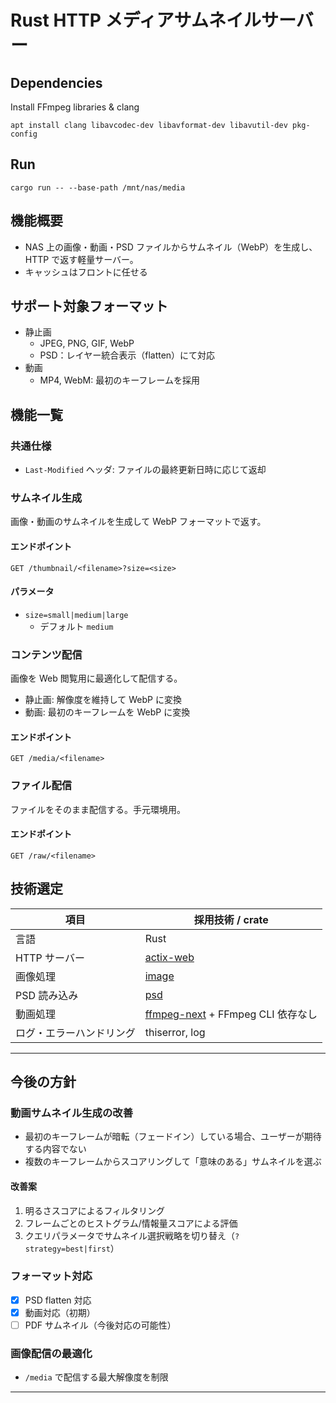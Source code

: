 # Rust HTTP メディアサムネイルサーバー

## Dependencies

Install FFmpeg libraries & clang

```
apt install clang libavcodec-dev libavformat-dev libavutil-dev pkg-config
```

## Run

```
cargo run -- --base-path /mnt/nas/media
```

## 機能概要

- NAS 上の画像・動画・PSD ファイルからサムネイル（WebP）を生成し、HTTP で返す軽量サーバー。
- キャッシュはフロントに任せる

## サポート対象フォーマット

- 静止画
    - JPEG, PNG, GIF, WebP
    - PSD：レイヤー統合表示（flatten）にて対応
- 動画
    - MP4, WebM: 最初のキーフレームを採用

## 機能一覧

### 共通仕様

- `Last-Modified` ヘッダ: ファイルの最終更新日時に応じて返却

### サムネイル生成

画像・動画のサムネイルを生成して WebP フォーマットで返す。

#### エンドポイント

```
GET /thumbnail/<filename>?size=<size>
```

#### パラメータ

- `size=small|medium|large`
    - デフォルト `medium`

### コンテンツ配信

画像を Web 閲覧用に最適化して配信する。

- 静止画: 解像度を維持して WebP に変換
- 動画: 最初のキーフレームを WebP に変換

#### エンドポイント

```
GET /media/<filename>
```

### ファイル配信

ファイルをそのまま配信する。手元環境用。

#### エンドポイント

```
GET /raw/<filename>
```

## 技術選定

| 項目 | 採用技術 / crate |
|------|-------------------|
| 言語 | Rust |
| HTTP サーバー | [actix-web](https://crates.io/crates/actix-web) |
| 画像処理 | [image](https://crates.io/crates/image) |
| PSD 読み込み | [psd](https://crates.io/crates/psd) |
| 動画処理 | [ffmpeg-next](https://crates.io/crates/ffmpeg-next) + FFmpeg CLI 依存なし |
| ログ・エラーハンドリング | thiserror, log |

---

## 今後の方針

### 動画サムネイル生成の改善
- 最初のキーフレームが暗転（フェードイン）している場合、ユーザーが期待する内容でない
- 複数のキーフレームからスコアリングして「意味のある」サムネイルを選ぶ

#### 改善案
1. 明るさスコアによるフィルタリング
2. フレームごとのヒストグラム/情報量スコアによる評価
3. クエリパラメータでサムネイル選択戦略を切り替え（`?strategy=best|first`）

### フォーマット対応
- [x] PSD flatten 対応
- [x] 動画対応（初期）
- [ ] PDF サムネイル（今後対応の可能性）

### 画像配信の最適化
- `/media` で配信する最大解像度を制限

---


